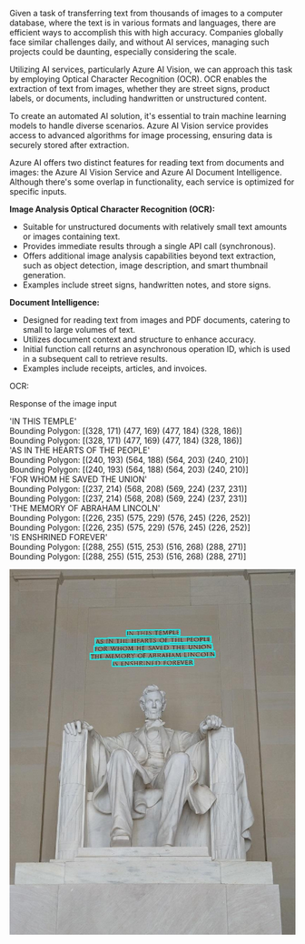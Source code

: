 Given a task of transferring text from thousands of images to a computer database, where the text is in various formats and languages, there are efficient ways to accomplish this with high accuracy. Companies globally face similar challenges daily, and without AI services, managing such projects could be daunting, especially considering the scale.

Utilizing AI services, particularly Azure AI Vision, we can approach this task by employing Optical Character Recognition (OCR). OCR enables the extraction of text from images, whether they are street signs, product labels, or documents, including handwritten or unstructured content.

To create an automated AI solution, it's essential to train machine learning models to handle diverse scenarios. Azure AI Vision service provides access to advanced algorithms for image processing, ensuring data is securely stored after extraction.

Azure AI offers two distinct features for reading text from documents and images: the Azure AI Vision Service and Azure AI Document Intelligence. Although there's some overlap in functionality, each service is optimized for specific inputs.

**Image Analysis Optical Character Recognition (OCR):**

* Suitable for unstructured documents with relatively small text amounts or images containing text.
* Provides immediate results through a single API call (synchronous).
* Offers additional image analysis capabilities beyond text extraction, such as object detection, image description, and smart thumbnail generation.
* Examples include street signs, handwritten notes, and store signs.


**Document Intelligence:**

* Designed for reading text from images and PDF documents, catering to small to large volumes of text.
* Utilizes document context and structure to enhance accuracy.
* Initial function call returns an asynchronous operation ID, which is used in a subsequent call to retrieve results.
* Examples include receipts, articles, and invoices.



OCR:

Response of the image input

   'IN THIS TEMPLE'</br>
   Bounding Polygon: [(328, 171) (477, 169) (477, 184) (328, 186)]</br>
   Bounding Polygon: [(328, 171) (477, 169) (477, 184) (328, 186)]</br>
   'AS IN THE HEARTS OF THE PEOPLE'</br>
   Bounding Polygon: [(240, 193) (564, 188) (564, 203) (240, 210)]</br>
   Bounding Polygon: [(240, 193) (564, 188) (564, 203) (240, 210)]</br>
   'FOR WHOM HE SAVED THE UNION'</br>
   Bounding Polygon: [(237, 214) (568, 208) (569, 224) (237, 231)]</br>
   Bounding Polygon: [(237, 214) (568, 208) (569, 224) (237, 231)]</br>
   'THE MEMORY OF ABRAHAM LINCOLN'</br>
   Bounding Polygon: [(226, 235) (575, 229) (576, 245) (226, 252)]</br>
   Bounding Polygon: [(226, 235) (575, 229) (576, 245) (226, 252)]</br>
   'IS ENSHRINED FOREVER'</br>
   Bounding Polygon: [(288, 255) (515, 253) (516, 268) (288, 271)]</br>
   Bounding Polygon: [(288, 255) (515, 253) (516, 268) (288, 271)]</br>

   ![ocr](images/text-1.jpg)